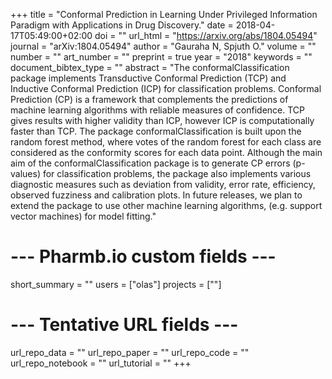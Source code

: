 +++
title = "Conformal Prediction in Learning Under Privileged Information Paradigm with Applications in Drug Discovery."
date = 2018-04-17T05:49:00+02:00
doi = ""
url_html = "https://arxiv.org/abs/1804.05494"
journal = "arXiv:1804.05494"
author = "Gauraha N, Spjuth O."
volume = ""
number = ""
art_number = ""
preprint = true
year = "2018"
keywords = ""
document_bibtex_type = ""
abstract = "The conformalClassification package implements Transductive Conformal Prediction (TCP) and Inductive Conformal Prediction (ICP) for classification problems. Conformal Prediction (CP) is a framework that complements the predictions of machine learning algorithms with reliable measures of confidence. TCP gives results with higher validity than ICP, however ICP is computationally faster than TCP. The package conformalClassification is built upon the random forest method, where votes of the random forest for each class are considered as the conformity scores for each data point. Although the main aim of the conformalClassification package is to generate CP errors (p-values) for classification problems, the package also implements various diagnostic measures such as deviation from validity, error rate, efficiency, observed fuzziness and calibration plots. In future releases, we plan to extend the package to use other machine learning algorithms, (e.g. support vector machines) for model fitting."
# --- Pharmb.io custom fields ---
short_summary = ""
users = ["olas"]
projects = [""]
# --- Tentative URL fields ---
url_repo_data = ""
url_repo_paper = ""
url_repo_code = ""
url_repo_notebook = ""
url_tutorial = ""
+++
